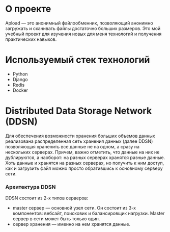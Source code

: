 # О проекте

Apload — это анонимный файлообменник, позволяющий анонимно загружать и скачивать файлы достаточно больших размеров. Это мой учебный проект для изучения новых для меня технологий и получения практических навыков.

# Используемый стек технологий
- Python
- Django
- Redis
- Docker

# Distributed Data Storage Network (DDSN)

Для обеспечения возможности хранения больших объемов данных реализована распределенная сеть хранения данных (далее DDSN) позволяющая храненить все данные не на одном, а сразу на нескольких серверах. Причем, важно отметить, что данные на них не дублируются, а наоборот: на разных серверах хранятся разные данные. Хоть данные и хранятся на разных серверах, но получить к ним доступ, как и загрузить файл можно просто обратившись к основному серверу сети.

### Архитектура DDSN

DDSN состоит из 2-х типов серверов:
- master сервер — основной узел сети. Он состоит из 3-х компонентов: вебсайт, поисковик и балансировщик нагрузки. Master сервер в сети может быть только один.
- сервер хранения — именно на нем хранятся данные.
